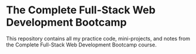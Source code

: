 # The Complete Full-Stack Web Development Bootcamp
This repository contains all my practice code, mini-projects, and notes from the Complete Full-Stack Web Development Bootcamp course.

